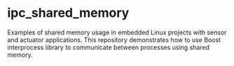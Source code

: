 # ipc_shared_memory
Examples of shared memory usage in embedded Linux projects with sensor and actuator applications. This repository demonstrates how to use Boost interprocess library to communicate between processes using shared memory.
